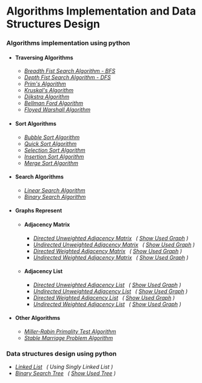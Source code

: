 # Algorithms Implementation and Data Structures Design

### Algorithms implementation using python

<ul>
    <li><h4>Traversing Algorithms</h4>
    <ul>
      <li><i><a href = "https://github.com/kavindu-mane/Algorithms_implementation/blob/main/traversing%20algorithms/bfs.py" alt = "kavindu-mane">Breadth Fist Search Algorithm - BFS</a></i></li>
      <li><i><a href = "https://github.com/kavindu-mane/Algorithms_implementation/blob/main/traversing%20algorithms/dfs.py" alt = "kavindu-mane">Depth Fist Search Algorithm - DFS</a></i></li>
      <li><i><a href = "https://github.com/kavindu-mane/Algorithms_implementation/blob/main/traversing%20algorithms/prims_algorithm.py" alt = "kavindu-mane">Prim's Algorithm</a></i></li>
      <li><i><a href = "https://github.com/kavindu-mane/Algorithms_implementation/blob/main/traversing%20algorithms/kruskals_algorithm.py" alt = "kavindu-mane">Kruskal's Algorithm</a></i></li>
      <li><i><a href = "https://github.com/kavindu-mane/Algorithms_implementation/blob/main/traversing%20algorithms/dijkstra_algorithm.py" alt = "kavindu-mane">Dijkstra Algorithm</a></i></li>
      <li><i><a href = "https://github.com/kavindu-mane/Algorithms_implementation/blob/main/traversing%20algorithms/bellman_ford_algorithm.py" alt = "kavindu-mane">Bellman Ford Algorithm</a></i></li>
      <li><i><a href = "https://github.com/kavindu-mane/Algorithms_implementation/blob/main/traversing%20algorithms/floyed_warshall_algorithm.py" alt = "kavindu-mane">Floyed Warshall Algorithm</a></i></li>
    </ul>
    </li>   
    <li><h4>Sort Algorithms</h4>
    <ul>
      <li><i><a href = "https://github.com/kavindu-mane/Algorithms_implementation/blob/main/sort%20algorithms/bubble_sort.py" alt = "kavindu-mane">Bubble Sort Algorithm</a></i></li>
      <li><i><a href = "https://github.com/kavindu-mane/Algorithms_implementation/blob/main/sort%20algorithms/quick_sort.py" alt = "kavindu-mane">Quick Sort Algorithm</a></i></li>
      <li><i><a href = "https://github.com/kavindu-mane/Algorithms_implementation/blob/main/sort%20algorithms/selection_sort.py" alt = "kavindu-mane">Selection Sort Algorithm</a></i></li>
      <li><i><a href = "https://github.com/kavindu-mane/Algorithms_implementation/blob/main/sort%20algorithms/insertion_sort.py" alt = "kavindu-mane">Insertion Sort Algorithm</a></i></li>
      <li><i><a href = "https://github.com/kavindu-mane/Algorithms_implementation/blob/main/sort%20algorithms/merge_sort.py" alt = "kavindu-mane">Merge Sort Algorithm</a></i></li>
    </ul>
    </li>
    <li><h4>Search Algorithms</h4>
    <ul>
      <li><i><a href = "https://github.com/kavindu-mane/Algorithms_implementation/blob/main/search%20algorithms/linear_search.py" alt = "kavindu-mane">Linear Search Algorithm</a></i></li>
      <li><i><a href = "https://github.com/kavindu-mane/Algorithms_implementation/blob/main/search%20algorithms/binary_search.py" alt = "kavindu-mane">Binary Search Algorithm</a></i></li>
    </ul>
    </li>
    <li><h4>Graphs Represent</h4>
    <ul>
       <li><h4>Adjacency Matrix</h4>
       <ul>
          <li><i><a href = "https://github.com/kavindu-mane/Algorithms_implementation/blob/main/graphs%20represent/adjacecny%20matrix/directed_unweighted_adjacency_matrix.py" alt = "kavindu-mane">Directed Unweighted Adjacency Matrix</a>
          &ensp;( <a href ="https://github.com/kavindu-mane/Algorithms_implementation/blob/main/graphs%20represent/adjacecny%20matrix/directed_unweighted_adjacency_matrix.jpg">Show Used Graph</a> )</i></li>
          <li><i><a href = "https://github.com/kavindu-mane/Algorithms_implementation/blob/main/graphs%20represent/adjacecny%20matrix/undirected_unweighted_adjacency_matrix.py" alt = "kavindu-mane">Undirected Unweighted Adjacency Matrix</a>
          &ensp;( <a href ="https://github.com/kavindu-mane/Algorithms_implementation/blob/main/graphs%20represent/adjacecny%20matrix/undirected_unweighted_adjacency_matrix.jpg">Show Used Graph</a> )</i></li>
          <li><i><a href = "https://github.com/kavindu-mane/Algorithms_implementation/blob/main/graphs%20represent/adjacecny%20matrix/directed_weighted_adjacency_matrix.py" alt = "kavindu-mane">Directed Weighted Adjacency Matrix</a>
          &ensp;( <a href ="https://github.com/kavindu-mane/Algorithms_implementation/blob/main/graphs%20represent/adjacecny%20matrix/directed_weighted_adjacency_matrix.jpg">Show Used Graph</a> )</i></li>
          <li><i><a href = "https://github.com/kavindu-mane/Algorithms_implementation/blob/main/graphs%20represent/adjacecny%20matrix/undirected_weighted_adjacency_matrix.py" alt = "kavindu-mane">Undirected Weighted Adjacency Matrix</a>
          &ensp;( <a href ="https://github.com/kavindu-mane/Algorithms_implementation/blob/main/graphs%20represent/adjacecny%20matrix/undirected_weighted_adjacency_matrix.jpg">Show Used Graph</a> )</i></li>
       </ul>
       </li>
       <li><h4>Adjacency List</h4>
       <ul>
          <li><i><a href = "https://github.com/kavindu-mane/Algorithms_implementation/blob/main/graphs%20represent/adjacency%20list/directed_unweighted_adjacency_list.py" alt = "kavindu-mane">Directed Unweighted Adjacency List</a>
          &ensp;( <a href ="https://github.com/kavindu-mane/Algorithms_implementation/blob/main/graphs%20represent/adjacency%20list/directed_unweighted_adjacency_list.jpg">Show Used Graph</a> )</i></li>
          <li><i><a href = "https://github.com/kavindu-mane/Algorithms_implementation/blob/main/graphs%20represent/adjacency%20list/undirected_unweighted_adjacency_list.py" alt = "kavindu-mane">Undirected Unweighted Adjacency List</a>
          &ensp;( <a href ="https://github.com/kavindu-mane/Algorithms_implementation/blob/main/graphs%20represent/adjacency%20list/undirected_unweighted_adjacency_list.jpg">Show Used Graph</a> )</i></li>
          <li><i><a href = "https://github.com/kavindu-mane/Algorithms_implementation/blob/main/graphs%20represent/adjacency%20list/directed_weighted_adjacency_list.py" alt = "kavindu-mane">Directed Weighted Adjacency List</a>
          &ensp;( <a href ="https://github.com/kavindu-mane/Algorithms_implementation/blob/main/graphs%20represent/adjacency%20list/directed_weighted_adjacency_list.jpg">Show Used Graph</a> )</i></li>
          <li><i><a href = "https://github.com/kavindu-mane/Algorithms_implementation/blob/main/graphs%20represent/adjacency%20list/undirected_weighted_adjacency_list.py" alt = "kavindu-mane">Undirected Weighted Adjacency List</a>
          &ensp;( <a href ="https://github.com/kavindu-mane/Algorithms_implementation/blob/main/graphs%20represent/adjacency%20list/undirected_weighted_adjacency_list.jpg">Show Used Graph</a> )</i></li>
       </ul>
       </li>
    </ul>
    </li>
    <li><h4>Other Algorithms</h4>
    <ul>
      <li><i><a href = "https://github.com/kavindu-mane/Algorithms_implementation/blob/main/other%20algorithms/miller_rabin_primality.py" alt = "kavindu-mane">Miller-Rabin Primality Test Algorithm</a></i></li>
      <li><i><a href = "https://github.com/kavindu-mane/Algorithms_implementation/blob/main/other%20algorithms/stable_marriage_problem_algorithm.py" alt = "kavindu-mane">Stable Marriage Problem Algorithm</a></i></li>
    </ul>
    </li>
</ul>
   
### Data structures design using python

<ul>
    <li><i><a href = "https://github.com/kavindu-mane/Algorithms_implementation/blob/main/data%20structures/linked_list.py" alt = "kavindu-mane">Linked List</a> &ensp;( Using Singly Linked List )</i></li>
    <li><i><a href = "https://github.com/kavindu-mane/Algorithms_implementation/blob/main/data%20structures/binary_search_tree.py" alt = "kavindu-mane">Binary Search Tree</a> &ensp;( <a href ="https://github.com/kavindu-mane/Algorithms_implementation/blob/main/tree.png">Show Used Tree</a> )</i></li>
</ul>
